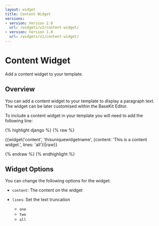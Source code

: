 ```yaml
---
layout: widget
title: Content Widget
versions:
- version: Version 2.0
  url: /widgets/v2/content-widget/
- version: Version 1.0
  url: /widgets/v1/content-widget/
---
```


# Content Widget

Add a content widget to your template.

## Overview

You can add a content widget to your template to display a paragraph text. The widget can be later customised within the BaseKit Editor. 

To include a content widget in your template you will need to add the following line:

{% highlight django %}
{% raw %}

  {{widget('content', 'thisuniquewidgetname', {content: 'This is a content widget.', lines: 'all'})|raw}}

{% endraw %}
{% endhighlight %}

## Widget Options

You can change the following options for the widget:

* ```content```: The content on the widget

* ```lines```: Set the text truncation

  * ```one```
  * ```two```
  * ```all```
